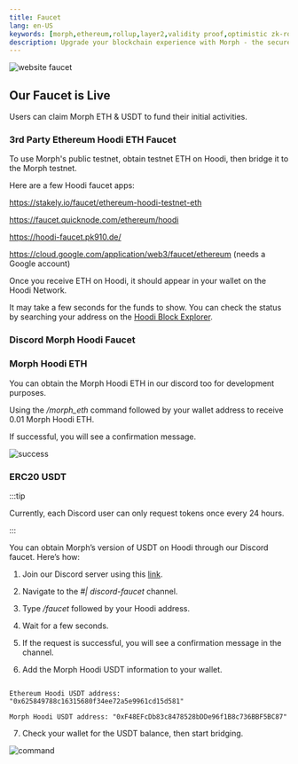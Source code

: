 ```yaml
---
title: Faucet
lang: en-US
keywords: [morph,ethereum,rollup,layer2,validity proof,optimistic zk-rollup]
description: Upgrade your blockchain experience with Morph - the secure decentralized, cost-efficient, and high-performing optimistic zk-rollup solution. Try it now!
---
```






![website faucet](../../assets/docs/quick-start/faucet/web_faucet.jpg)

## Our Faucet is Live


Users can claim Morph ETH & USDT to fund their initial activities.


### 3rd Party Ethereum Hoodi ETH Faucet

To use Morph's public testnet, obtain testnet ETH on Hoodi, then bridge it to the Morph testnet.

Here are a few Hoodi faucet apps:

https://stakely.io/faucet/ethereum-hoodi-testnet-eth

https://faucet.quicknode.com/ethereum/hoodi

https://hoodi-faucet.pk910.de/

https://cloud.google.com/application/web3/faucet/ethereum (needs a Google account)

Once you receive ETH on Hoodi, it should appear in your wallet on the Hoodi Network.

It may take a few seconds for the funds to show. You can check the status by searching your address on the [Hoodi Block Explorer](https://hoodi.etherscan.io).


### Discord Morph Hoodi Faucet

### Morph Hoodi ETH

You can obtain the Morph Hoodi ETH in our discord too for development purposes.

Using the */morph_eth* command followed by your wallet address to receive 0.01 Morph Hoodi ETH.

If successful, you will see a confirmation message.

![success](../../assets/docs/quick-start/faucet/faucet_eth.png)

### ERC20 USDT

:::tip

Currently, each Discord user can only request tokens once every 24 hours.

:::

You can obtain Morph’s version of USDT on Hoodi through our Discord faucet. Here’s how:  


1. Join our Discord server using this [link](https://discord.com/invite/MorphLayer).

2. Navigate to the *#| discord-faucet* channel.

3. Type */faucet* followed by your Hoodi address.

4. Wait for a few seconds.

5. If the request is successful, you will see a confirmation message in the channel.

6.  Add the Morph Hoodi USDT information to your wallet.

~~~

Ethereum Hoodi USDT address: "0x625849788c16315680f34ee72a5e9961cd15d581"

Morph Hoodi USDT address: "0xF48EFcDb83c8478528bDDe96f1B8c736BBF5BC87"

~~~

7. Check your wallet for the USDT balance, then start bridging. 

![command](../../assets/docs/quick-start/faucet/faucet_c.png)




